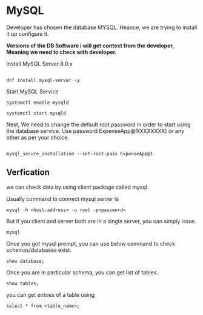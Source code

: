 # MySQL

Developer has chosen the database MYSQL. Heance, we are trying to install it up configure it.

**Versions of the DB Software i will get context from the developer, Meaning we need to check with developer.**

Install MySQL Server 8.0.x

```

dnf install mysql-server -y
```
Start MySQL Service

```
systemctl enable mysqld
```
```
systemctl start mysqld
```
Next, We need to change the default root password in order to start using the database service. Use password ExpenseApp@1(XXXXXXX) or any other as per your choice.

```

mysql_secure_installation --set-root-pass ExpenseApp@1
```

## Verfication

we can check data by using client package called mysql.


Usually command to connect mysql server is

```
mysql -h <host-address> -u root -p<password>
```

But if you client and server both are in a single server, you can simply issue.

```
mysql
```


Once you got mysql prompt, you can use below command to check schemas/databases exist.

```
show database;
```

Once you are in particular schema, you can get list of tables.

```
show tables;
```

you can get entries of a table using


```
select * from <table_name>;
```
